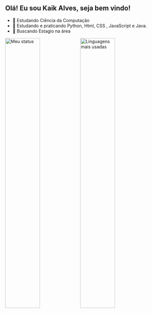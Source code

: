 ## Olá! Eu sou Kaik Alves, seja bem vindo!
- 🌱 Estudando Ciência da Computação
- 👯 Estudando e praticando Python, Html, CSS , JavaScript e Java.
- 🤔 Buscando Estagio na área

<img alt="Meu status" align="left" width="47%" src="https://github-readme-stats.vercel.app/api?username=KaikAlves07&show_icons=true&bg_color=00000000"/>

<img alt="Linguagens mais usadas" align="left" width="47%" src="https://github-readme-stats.vercel.app/api/top-langs/?username=KaikAlves07&layout=compact&bg_color=00000000"/>

